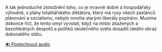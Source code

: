 
A tak jednoduché ztotožnění toho, co je mravně dobré a hospodářsky výhodné, s plány totalitářského diktátora, který má rysy všech zastánců plánování a socialismu, nebylo mnoha starými liberály popíráno. Musíme dokonce říct, že tento omyl vyvolali, když na místo zkažených a bezohledných despotů a politiků skutečného světa dosadili ideální obraz dokonalého státu.

[🔊 Poslechnout audio](/data/7-paragraphs/audio/chapter_140/para_003-A-tak-jednoduch-ztotonn-toho-co-je-mravn-dob.mp3)
